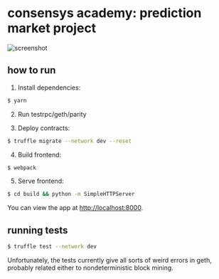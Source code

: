 # consensys academy: prediction market project

![screenshot](https://d3vv6lp55qjaqc.cloudfront.net/items/1E2W2y1v140a2e1H0Q3i/Image%202017-09-02%20at%202.49.44%20PM.png?X-CloudApp-Visitor-Id=1055401)

## how to run

1) Install dependencies:

```sh
$ yarn
```

2) Run testrpc/geth/parity

3) Deploy contracts:

```sh
$ truffle migrate --network dev --reset
```

4) Build frontend:

```sh
$ webpack
```

5) Serve frontend:

```sh
$ cd build && python -m SimpleHTTPServer
```

You can view the app at <http://localhost:8000>.

## running tests

```sh
$ truffle test --network dev
```

Unfortunately, the tests currently give all sorts of weird errors in geth, probably related either to nondeterministic block mining.